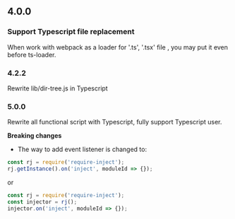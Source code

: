 ## 4.0.0
### Support Typescript file replacement
When work with webpack as a loader for '.ts', '.tsx' file , you may put it even before ts-loader.

### 4.2.2
Rewrite lib/dir-tree.js in Typescript

### 5.0.0
Rewrite all functional script with Typescript, fully support Typescript user.

**Breaking changes**
- The way to add event listener is changed to:
```js
const rj = require('require-inject');
rj.getInstance().on('inject', moduleId => {});
```
or 

```js
const rj = require('require-inject');
const injector = rj();
injector.on('inject', moduleId => {});
```
